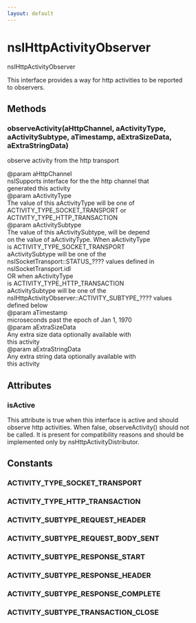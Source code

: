 ```yaml
---
layout: default
---
```


# nsIHttpActivityObserver #
  
nsIHttpActivityObserver  
  
This interface provides a way for http activities to be reported  
to observers.  
  

## Methods ##

### observeActivity(aHttpChannel, aActivityType, aActivitySubtype, aTimestamp, aExtraSizeData, aExtraStringData) ###
  
observe activity from the http transport  
  
@param aHttpChannel  
       nsISupports interface for the the http channel that  
       generated this activity  
@param aActivityType  
       The value of this aActivityType will be one of  
         ACTIVITY_TYPE_SOCKET_TRANSPORT or  
         ACTIVITY_TYPE_HTTP_TRANSACTION  
@param aActivitySubtype  
       The value of this aActivitySubtype, will be depend  
       on the value of aActivityType. When aActivityType  
       is ACTIVITY_TYPE_SOCKET_TRANSPORT  
         aActivitySubtype will be one of the  
         nsISocketTransport::STATUS_???? values defined in  
         nsISocketTransport.idl  
       OR when aActivityType  
       is ACTIVITY_TYPE_HTTP_TRANSACTION  
         aActivitySubtype will be one of the  
         nsIHttpActivityObserver::ACTIVITY_SUBTYPE_???? values  
         defined below  
@param aTimestamp  
       microseconds past the epoch of Jan 1, 1970  
@param aExtraSizeData  
       Any extra size data optionally available with  
       this activity  
@param aExtraStringData  
       Any extra string data optionally available with  
       this activity  
  

## Attributes ##

### isActive ###
  
This attribute is true when this interface is active and should  
observe http activities. When false, observeActivity() should not  
be called. It is present for compatibility reasons and should be  
implemented only by nsHttpActivityDistributor.  
  

## Constants ##

### ACTIVITY_TYPE_SOCKET_TRANSPORT ###

### ACTIVITY_TYPE_HTTP_TRANSACTION ###

### ACTIVITY_SUBTYPE_REQUEST_HEADER ###

### ACTIVITY_SUBTYPE_REQUEST_BODY_SENT ###

### ACTIVITY_SUBTYPE_RESPONSE_START ###

### ACTIVITY_SUBTYPE_RESPONSE_HEADER ###

### ACTIVITY_SUBTYPE_RESPONSE_COMPLETE ###

### ACTIVITY_SUBTYPE_TRANSACTION_CLOSE ###
